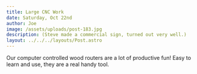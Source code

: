 ```yaml
---
title: Large CNC Work
date: Saturday, Oct 22nd
author: Joe
image: /assets/uploads/post-183.jpg
description: (Steve made a commercial sign, turned out very well.)
layout: ../../../layouts/Post.astro
---
```


Our computer controlled wood routers are a lot of productive fun!  Easy to learn and use, they are a real handy tool.
